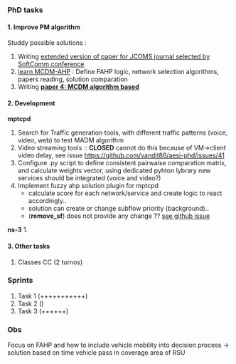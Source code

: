 
### PhD tasks 

#### 1. Improve PM algorithm 

Studdy possible solutions : 	
1. Writing [extended version of paper for JCOMS journal selected by SoftComm conference](https://docs.google.com/document/d/1HA4a3fPrKlDrNnGh0WUe-XxBZP37TuK_CfAJ71IgB-s/edit?pli=1#)  
3. [learn MCDM-AHP](https://github.com/vandit86/aesi-phd/issues/34) : Define FAHP logic, network selection algorithms, papers reading, solution comparation
4. Writing **[paper 4: MCDM algorithm based](https://docs.google.com/document/d/1mFZpZ3p3tSh_LPt7hqiq2izenE61Lz8Hmpi8ZL4zCyI/edit#heading=h.k2pg3nxayr3t)**  

#### 2. Development

**mptcpd**

 1. Search for Traffic generation tools, with different traffic patterns (voice, video, web) to test MADM algorithm
 2. Video streaming tools :: **CLOSED** cannot do this because of VM->client video delay, see issue https://github.com/vandit86/aesi-phd/issues/41 
 3. Configure .py script to define consistent pairwaise comparation matrix, and calculate weights vector, using dedicated pyhton lybrary new services should be integrated (voice and video?) 
 5. Implement fuzzy ahp solution plugin for mptcpd    
    - calculate score for each network/service and create logic to react accordingly.. 
    - solution can create or change subflow priority (background).. 
    - (**remove_sf**) does not provide any change ?? [see github issue](https://github.com/intel/mptcpd/issues/267)
     
**ns-3**
  1. 

#### 3. Other tasks

  1. Classes CC (2 turnos)

### Sprints

1. Task 1 (+++++++++++)  
2. Task 2 ()
3. Task 3 (++++++) 


### Obs
Focus on FAHP and how to include vehicle mobility into decision process -> solution based on time vehicle pass in coverage area of RSU 
